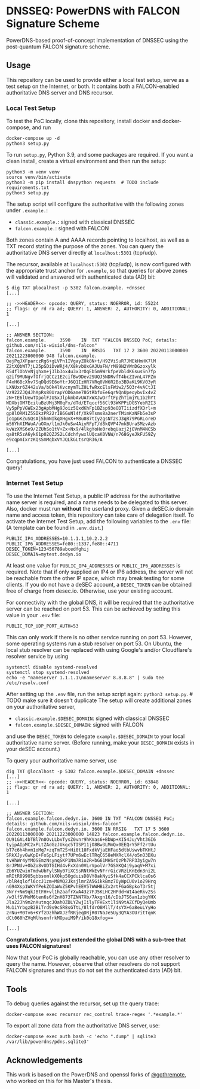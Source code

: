 # DNSSEQ: PowerDNS with FALCON Signature Scheme

PowerDNS-based proof-of-concept implementation of DNSSEC using the post-quantum FALCON signature scheme.

## Usage

This repository can be used to provide either a local test setup, serve as a test setup on the Internet, or both.
It contains both a FALCON-enabled authoritative DNS server and DNS recursor.

### Local Test Setup

To test the PoC locally, clone this repository, install docker and docker-compose, and run

```
docker-compose up -d
python3 setup.py
```

To run `setup.py`, Python 3.9, and some packages are required. If you want a clean install, create a virtual
environment and then run the setup:

```
python3 -m venv venv
source venv/bin/activate
python3 -m pip install dnspython requests  # TODO include requirements.txt
python3 setup.py
```

The setup script will configure the authoritative with the following zones under `.example.`:

- `classic.example.`: signed with classical DNSSEC
- `falcon.example.`: signed with FALCON

Both zones contain A and AAAA records pointing to localhost, as well as a TXT record stating the purpose of the zones.
You can query the authoritative DNS server directly at `localhost:5301` (tcp/udp).

The recursor, available at `localhost:5302` (tcp/udp), is now configured with the appropriate trust anchor for
`.example`, so that queries for above zones will validated and answered with authenticated data (AD) bit:

```
$ dig TXT @localhost -p 5302 falcon.example. +dnssec
[...]

;; ->>HEADER<<- opcode: QUERY, status: NOERROR, id: 55224
;; flags: qr rd ra ad; QUERY: 1, ANSWER: 2, AUTHORITY: 0, ADDITIONAL: 1

[...]

;; ANSWER SECTION:
falcon.example.		3590	IN	TXT	"FALCON DNSSEQ PoC; details: github.com/nils-wisiol/dns-falcon"
falcon.example.		3590	IN	RRSIG	TXT 17 2 3600 20220113000000 20211223000000 948 falcon.example. OejPqJXFparczRg6+gLVPn1IVgayZOk8N+t/H92ViSuR7JMEkHmHK7lM Z2tXQbWT7jL25pSDiDvWRj4/X8kvbUxGAJUaFN/rM99N2VWnDGzoxylk R54flObVvNjghxm+j3lb3ox4u3x3rOqEb5m9WrkfpeVbldK6susSn7fp q2if9MUNgvfOfrjQCCz1E2cifBw9Dev2SUQJ5NDRvfT4bcZIvnL47FZm F4xH6BcXhv7SqDQd9E6oYtrJ6Q1IzHR7VRq0VW6R2Bo3BDaKL9KV03yR LXNUxr6Z442uVa/bOk4lKvcnymTLZ0LfwRxcElsFWiw2/5Q3r4vACtJI Vz922ZJQ4JhXpRs80UrapYOD6ame78GtRbfoEe6qrNQnUpeoybvIx4vZ zN+tE6lUewTDpolFJUSxJlpkmbAvUATxWXJwDrftFpZhTimjYL1b2hYt WDXbjOM7EciluBzUMj3M0qFx/dTd/ETqccf56Cl93WKPPiDGSYebR2I3 Vy5pPpVGWEx23gApbMHg9Joiz5QxdKhFp1BZsp93eODTIiizdfXDrl+m gp8lORM1Z5SIkzPR22rIB6GuNl4f/Xk9Tsms8a2nerTMimKzNFb5e3sP jo1pGKZuSQsAj5hmNIkqXHgvX+M8u087tIy2gsNT2sJ3qR79PGRLoreD mS6YhXIMWuA/uOXm/l1mJk0uSw4AiyRFpT/d8kQVP47mkBUraSMzvAzb kvWzXMS6e9/2ZUhSo1tV+Zx+Nx9/4lkgYoHe0rebqUazj2jOVnM4NCSb qa8tR5zA6yk61p02QZJS2LCdchfywxlUQcaK0VNW/n768GyeJkFU59Zy e9cqpmIxrzKQsSmMqbxVYJQLkGLtsrQR36/A

[...]
```

Congratulations, you have just used FALCON to authenticate a DNSSEC query!

### Internet Test Setup

To use the Internet Test Setup, a public IP address for the authoritative name server is required, and a name needs to
be delegated to this server.
Also, docker must run **without** the userland proxy.
Given a deSEC.io domain name and access token, this repository can take care of delegation itself.
To activate the Internet Test Setup, add the following variables to the `.env` file:
(A template can be found in `.env.dist`.)

```
PUBLIC_IP4_ADDRESSES=10.1.1.1,10.2.2.2
PUBLIC_IP6_ADDRESSES=fe80::1337,fe80::4711
DESEC_TOKEN=123456789abcedfghij
DESEC_DOMAIN=mytest.dedyn.io
```

At least one value for `PUBLIC_IP4_ADDRESSES` or `PUBLIC_IP6_ADDRESSES` is required. Note that if only supplied an IP4
or IP6 address, the server will not be reachable from the other IP space, which may break testing for some clients.
If you do not have a deSEC account, a `DESEC_TOKEN` can be obtained free of charge from desec.io.
Otherwise, use your existing account.

For connectivity with the global DNS, it will be required that the authoritative server can be reached on port 53.
This can be achieved by setting this value in your `.env` file:

```
PUBLIC_TCP_UDP_PORT_AUTH=53
```

This can only work if there is no other service running on port 53.
However, some operating systems run a stub resolver on port 53.
On Ubuntu, the local stub resolver can be replaced with using Google's and/or Cloudflare's resolver service by using

```
systemctl disable systemd-resolved
systemctl stop systemd-resolved
echo -e "nameserver 1.1.1.1\nnameserver 8.8.8.8" | sudo tee /etc/resolv.conf
```

After setting up the `.env` file, run the setup script again: `python3 setup.py`.  # TODO make sure it doesn't duplicate
The setup will create additional zones on your authoritative server,

- `classic.example.$DESEC_DOMAIN`: signed with classical DNSSEC
- `falcon.example.$DESEC_DOMAIN`: signed with FALCON

and use the `DESEC_TOKEN` to delegate `example.$DESEC_DOMAIN` to your local authoritative name server. (Before running,
make your `DESEC_DOMAIN` exists in your deSEC account.)

To query your authoritative name server, use

```
dig TXT @localhost -p 5302 falcon.example.$DESEC_DOMAIN +dnssec
[...]
;; ->>HEADER<<- opcode: QUERY, status: NOERROR, id: 63848
;; flags: qr rd ra ad; QUERY: 1, ANSWER: 2, AUTHORITY: 0, ADDITIONAL: 1

[...]

;; ANSWER SECTION:
falcon.example.falcon.dedyn.io.	3600 IN	TXT	"FALCON DNSSEQ PoC; details: github.com/nils-wisiol/dns-falcon"
falcon.example.falcon.dedyn.io.	3600 IN	RRSIG	TXT 17 5 3600 20220113000000 20211223000000 14823 falcon.example.falcon.dedyn.io. OU91GAL4bTBl7n0OvLLbvTysZ0vnr9hKVas6+BbWp+XI54Ju/Vht3GI6 tyjpAIpMC2xPLtZAdGzJUkgc5TISP11jO8Bw3LMmQx0EEQrY5Ff2rtUu bT7c6h4hvm1oMq7+zqTmT2S+Hi0t10FxdkVjaEHFao5dtbUswvbTKHtJ SRkXJyvGwKpE+FoSpLFiytf7UPm6wEclTRqC658eMXRclX4/o5nO3DXu tvHhWr4yYMOSEmzNsynqSKP1Nm7Rio2R+bG61MHSrQzPh7RP33yigw7n 8rJPNdv+ObZo8vUDTGIHd4vFxXdn0VLrVpolVr7GSXKQ4j9yaqV+M7xi Zb6YUZwinTmdwUbFylSNy07iXCSsRNtWkEvNFrrGicVRzLKnEdn3ni2L mRItR899U5qbbsomlkX0kp5OgduisD8VY8akNyiSfk4aCCXPCklcaOs6 /blR4qlofl6ccJ1zm+M8MQ2JksjlmrZA5GikkBmz7OyWpCU0v1o29Hrq nG94Xsp1WKYfPekZOIaWuZ5KPvhEEV5lWWHBiZx2rtFGaGBpkoT3r5tj 3Nrr+Nm9qkJBtFH+vl1h2aafrXwA43z7FJ5KLHC2HPdd+W14aeRkv2Ss /w3lfSVMoM6ten6s6f2nH873TZNN7Xb/7Axgn16/cDbJTS6an1zbgYHX Jla22Jh9m2nXutnqcJOahOZDLYZwjIilyTFHExt1liN9tAZCfDyQeUmb Mu1iYrbgzB2BiTrd9s9cSR8sGTtL/8lfdrO8MllT/4sYX+6a8euLYyHo 2rNu+M0Tv6+KYfzDzhhWXJzfRRjeqDRjR07NaJe5Uy3QYA3OUritTqnK dCt060hZVqMlhsonfrkMOpaiM9P/ik0o18xfog==

[...]
```

**Congratulations, you just extended the global DNS with a sub-tree that uses FALCON signatures!**

Now that your PoC is globally reachable, you can use any other resolver to query the name.
However, observe that other resolvers do not support FALCON signatures and thus do not set the authenticated data (AD)
bit.

## Tools

To debug queries against the recursor, set up the query trace:

```
docker-compose exec recursor rec_control trace-regex '.*example.*'
```

To export all zone data from the authoritative DNS server, use:

```
docker-compose exec auth bash -c 'echo ".dump" | sqlite3 /var/lib/powerdns/pdns.sqlite3'
```

## Acknowledgements

This work is based on the PowerDNS and openssl forks of [@gothremote](https://github.com/gothremote/),
who worked on this for his Master's thesis.
